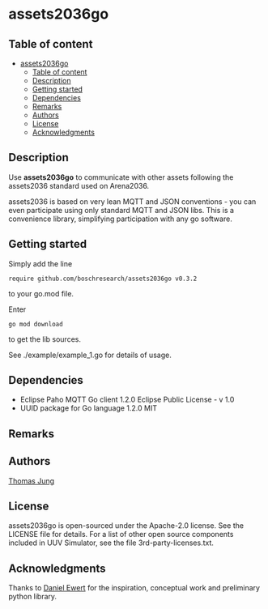 # assets2036go

## Table of content 
- [assets2036go](#assets2036go)
  - [Table of content](#table-of-content)
  - [Description](#description)
  - [Getting started](#getting-started)
  - [Dependencies](#dependencies)
  - [Remarks](#remarks)
  - [Authors](#authors)
  - [License](#license)
  - [Acknowledgments](#acknowledgments)

## Description

Use **assets2036go** to communicate with other assets following the assets2036 standard used on Arena2036.

assets2036 is based on very lean MQTT and JSON conventions - you can even participate using only standard MQTT and JSON libs. This is a convenience library, simplifying participation with any go software. 

## Getting started

Simply add the line

    require github.com/boschresearch/assets2036go v0.3.2

to your go.mod file. 

Enter 

    go mod download

to get the lib sources. 

See ./example/example_1.go for details of usage. 

## Dependencies

- Eclipse Paho MQTT Go client	1.2.0	Eclipse Public License - v 1.0
- UUID package for Go language	1.2.0	MIT


## Remarks

## Authors

[Thomas Jung](mailto:thomas.jung6@de.bosch.com)

## License

assets2036go is open-sourced under the Apache-2.0 license. See the LICENSE file for details.
For a list of other open source components included in UUV Simulator, see the file 3rd-party-licenses.txt.

## Acknowledgments

Thanks to [Daniel Ewert](https://github.com/DaEwe/) for the inspiration, conceptual work and preliminary python library. 

